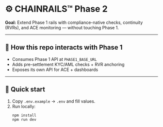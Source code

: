 # ⚙️ CHAINRAILS™ Phase 2
**Goal:** Extend Phase 1 rails with compliance-native checks, continuity (RVRs), and ACE monitoring — without touching Phase 1.

---

## 🌉 How this repo interacts with Phase 1
- Consumes Phase 1 API at `PHASE1_BASE_URL`
- Adds pre-settlement KYC/AML checks + RVR anchoring
- Exposes its own API for ACE + dashboards

---

## 🚀 Quick start
1. Copy `.env.example` → `.env` and fill values.
2. Run locally:
   ```bash
   npm install
   npm run dev
